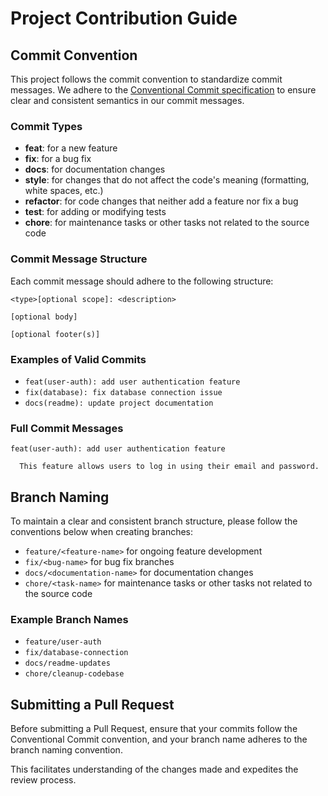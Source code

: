 # Project Contribution Guide

## Commit Convention

This project follows the commit convention to standardize commit messages. We adhere to the [Conventional Commit specification](https://www.conventionalcommits.org) to ensure clear and consistent semantics in our commit messages.

### Commit Types

- **feat**: for a new feature
- **fix**: for a bug fix
- **docs**: for documentation changes
- **style**: for changes that do not affect the code's meaning (formatting, white spaces, etc.)
- **refactor**: for code changes that neither add a feature nor fix a bug
- **test**: for adding or modifying tests
- **chore**: for maintenance tasks or other tasks not related to the source code

### Commit Message Structure

Each commit message should adhere to the following structure:

```
<type>[optional scope]: <description>

[optional body]

[optional footer(s)]
```

### Examples of Valid Commits

- `feat(user-auth): add user authentication feature`
- `fix(database): fix database connection issue`
- `docs(readme): update project documentation`

### Full Commit Messages

```
feat(user-auth): add user authentication feature

  This feature allows users to log in using their email and password.

```

## Branch Naming

To maintain a clear and consistent branch structure, please follow the conventions below when creating branches:

- `feature/<feature-name>` for ongoing feature development
- `fix/<bug-name>` for bug fix branches
- `docs/<documentation-name>` for documentation changes
- `chore/<task-name>` for maintenance tasks or other tasks not related to the source code

### Example Branch Names

- `feature/user-auth`
- `fix/database-connection`
- `docs/readme-updates`
- `chore/cleanup-codebase`

## Submitting a Pull Request

Before submitting a Pull Request, ensure that your commits follow the Conventional Commit convention, and your branch name adheres to the branch naming convention.

This facilitates understanding of the changes made and expedites the review process.